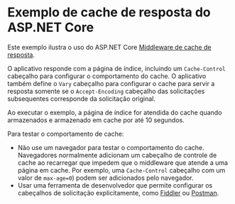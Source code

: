 # <a name="aspnet-core-response-caching-sample"></a>Exemplo de cache de resposta do ASP.NET Core

Este exemplo ilustra o uso do ASP.NET Core [Middleware de cache de resposta](https://docs.microsoft.com/aspnet/core/performance/caching/middleware).

O aplicativo responde com a página de índice, incluindo um `Cache-Control` cabeçalho para configurar o comportamento do cache. O aplicativo também define o `Vary` cabeçalho para configurar o cache para servir a resposta somente se o `Accept-Encoding` cabeçalho das solicitações subsequentes corresponde da solicitação original.

Ao executar o exemplo, a página de índice for atendida do cache quando armazenados e armazenado em cache por até 10 segundos.

Para testar o comportamento de cache:

* Não use um navegador para testar o comportamento do cache. Navegadores normalmente adicionam um cabeçalho de controle de cache ao recarregar que impedem que o middleware que atende a uma página em cache. Por exemplo, uma `Cache-Control` cabeçalho com um valor de `max-age=0`) podem ser adicionados pelo navegador.
* Usar uma ferramenta de desenvolvedor que permite configurar os cabeçalhos de solicitação explicitamente, como <a href="https://www.telerik.com/fiddler">Fiddler</a> ou <a href="https://www.getpostman.com/">Postman</a>.
